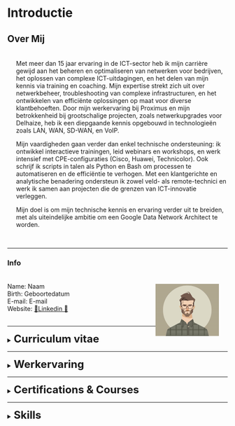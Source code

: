 # Introductie

## Over Mij

<p style="max-width: 99%; margin-left: 20px; margin-top: 35px;"> Met meer dan 15 jaar ervaring in de ICT-sector heb ik mijn carrière gewijd aan het beheren en optimaliseren van netwerken voor bedrijven, het oplossen van complexe ICT-uitdagingen, en het delen van mijn kennis via training en coaching. Mijn expertise strekt zich uit over netwerkbeheer, troubleshooting van complexe infrastructuren, en het ontwikkelen van efficiënte oplossingen op maat voor diverse klantbehoeften. Door mijn werkervaring bij Proximus en mijn betrokkenheid bij grootschalige projecten, zoals netwerkupgrades voor Delhaize, heb ik een diepgaande kennis opgebouwd in technologieën zoals LAN, WAN, SD-WAN, en VoIP.</p>
<p style="max-width: 99%; margin-left: 20px;">Mijn vaardigheden gaan verder dan enkel technische ondersteuning: ik ontwikkel interactieve trainingen, leid webinars en workshops, en werk intensief met CPE-configuraties (Cisco, Huawei, Technicolor). Ook schrijf ik scripts in talen als Python en Bash om processen te automatiseren en de efficiëntie te verhogen. Met een klantgerichte en analytische benadering ondersteun ik zowel veld- als remote-technici en werk ik samen aan projecten die de grenzen van ICT-innovatie verleggen.</p>
<p style="max-width: 99%; margin-left: 20px;">Mijn doel is om mijn technische kennis en ervaring verder uit te breiden, met als uiteindelijke ambitie om een Google Data Network Architect te worden.</p><br>

---

### Info

<p style="margin-left: 20px;margin-top: 35px;">
<img src="./images/profile.jpg" alt="Your Image Badge" width="30%" align="right" style="margin-left: 0px; margin-right: 20px; margin-top: 3px;" />

Name: Naam<br>
Birth: Geboortedatum<br>
E-mail: E-mail<br>
Website: <a href="https://webpage...."> 🐙Linkedin 🐙</a><br><br>
</p>

---

<details>
<summary>
<p style="font-size: 24px; display: inline;"><b>Curriculum vitae</b></p>
</summary>

### CV
<br>
<center>
  <object data="./assets/cv_bjorn_mijs.pdf" type="application/pdf" width="96.5%" style="height: 79vh;">
   <embed src="./assets/cv_student_pxl.pdf">
      <p>This browser does not support PDFs. Please download the PDF to view it: <a href="./assets/cv_student_pxl.pdf">Download PDF</a>.</p>
    </embed>
  </object>
</center>
</details>

---

<details>
<summary>
<p style="font-size: 24px; display: inline;"><b>Werkervaring</b></p>
</summary>

### Werkervaring

<p style="font-size: 20px; display: inline;"><br><u>Bedrijf</u></p> <img src="./images/work_logo.png" width="26" align="left" style="margin-left: 0px; margin-right: 10px; border-width:5" />

<p style="font-size: 15px;">Total duration: 15 yrs 1 mo</p>
<i><u><p style="font-size: 17px; margin-top: 30px;">Functie</p></u></i>

<p style="font-size: 14px;">Feb 2018 - Jun 2024 · 6 yrs 5 mos</p>

- Managing customer networks
- Resolve complex ICT-issues (LAN, WAN, VoIP)
- Develop and present training guides for employees
- Provide technical expertise
- Supporting field & remote technicians with complicated issues, traces & debugging (>300 users)
- Configuring CPE: Cisco, Huawei, OneAcces, Technicolor, PBX (F5000, Mitel, Alcatel), Cloud
- Maintaining Windows Server. DHCP, RDP (Gateway, IP-Virtualization), AD,..
- VMware, Hypervisor, vSphere
- Making scripts in Visual Basic, VBScript, Bash, Python
- Create interactive E-learnings, Flowsparks, Adobe Photoshop
- Manage and present Webinars and workshops

<i><u><p style="font-size: 17px; margin-top: 30px;">Functie</p></u></i>

<p style="font-size: 14px;">Sep 2017 - Feb 2018 · 6 mos</p>

- Teaching relevant skills, tactics and techniques.
- Monitoring, enhancing performance.
- Identifying strengths and weaknesses.
- Advising about IT/VoIP issues.
- Developing training programmes.
- Undertaking administrative tasks.
- Assisting with promotion/development.
- Teaching relevant skills, tactics and techniques. 
- Monitoring, enhancing performance. 
- Identifying strengths and weaknesses. 
- Advising about IT/VoIP issues. 
- Developing training programmes. 
- Undertaking administrative tasks. 
- Assisting with promotion/development. 

<i><u><p style="font-size: 17px; margin-top: 30px;">Functie</p></u></i>

<p style="font-size: 14px;">Jun 2011 - Sep 2017 · 6 yrs 4 mos</p>

- Installation of Explore, Fast Internet & VoIP products. (Cisco, Technicolor & OneAcces routers)
- Excellent knowledge about ADSL, SDSL, VDSL2 and EFM technology.
- Adding mobile access or backup solutions for our customers.
- Installation of hotspots and access points. (Cisco)
- Managing/installation of our products at big events. (ranging from 10 - 100 subscriber lines)
- Installing PABX (Forum 300/500/700), IPBX, PBX Cloud (Call Connect)
- Development of guidelines to install new products. <br><br>
</details>

---

<details>
<summary>
<p style="font-size: 24px; display: inline;"><b>Certifications & Courses</b></p>
</summary>

### Certifications & Courses

<br>

- Cisco ICND1 & ICND2  <p style="font-size: 14px; display: inline;">Associated with Proximus</p> <img src="./images/work_logo.png" width="28" align="left" style="margin-right: 15px; border-width:5" /><br><br>

- ECMS1 (Engineering Cisco Meraki Solutions 1)  <p style="font-size: 14px; display: inline;">Associated with Proximus</p> <img src="./images/work_logo.png" width="28" align="left" style="margin-right: 15px; border-width:5" /> <br><br>

- Cisco ICND1 & ICND2  <p style="font-size: 14px; display: inline;">Associated with Proximus</p> <img src="./images/work_logo.png" width="28" align="left" style="margin-right: 15px; border-width:5" /><br><br>

- Web Fundamentals  <p style="font-size: 14px; display: inline;">Associated with TryHackMe</p> <img src="./images/tryhackme_logo.jpg" width="28" align="left" style="margin-right: 15px; border-width:5" /> <br><br>

- Pre Security  <p style="font-size: 14px; display: inline;">Associated with TryHackMe</p> <img src="./images/tryhackme_logo.jpg" width="28" align="left" style="margin-right: 15px; border-width:5" /> <br><br>

- Introduction to Cyber Security  <p style="font-size: 14px; display: inline;">Associated with TryHackMe</p> <img src="./images/tryhackme_logo.jpg" width="28" align="left" style="margin-right: 15px; border-width:5" /><br><br>

- Complete Beginner  <p style="font-size: 14px; display: inline;">Associated with TryHackMe</p> <img src="./images/tryhackme_logo.jpg" width="28" align="left" style="margin-right: 15px; border-width:5" /><br>

<br>
</details>

---


<details>
<summary>
<p style="font-size: 24px; display: inline;"><b>Skills</b></p>
</summary>

### Skills

#### Hard Skills

- <p style="max-width: 91%; margin-top: 29px;"><b>Netwerkbeheer:</b> Expertise in het beheren van klantnetwerken, waaronder LAN, WAN, SD-WAN en VoIP-technologieën.<br>
- <b>Troubleshooting en probleemoplossing:</b> Vermogen om complexe ICT-problemen op te lossen, inclusief systeemoptimalisatie en debugging voor zowel field- als remote-technici.<br><br>
- <b>CPE Configuratie:</b> Ervaring in het configureren en oplossen van problemen met CPE-apparaten. (Cisco, Huawei, OneAccess, Technicolor, PBX-systemen zoals F5000, Mitel, Alcatel) <br><br>
- <b>Serverbeheer:</b> Vaardig in het onderhouden van Windows Server-omgevingen (DHCP, RDP, IP-Virtualisatie, AD).<br><br>
- <b>Cloud Netwerken (GCP, AWS, etc.):</b> Ervaring met cloud-netwerkinfrastructuren.<br><br>
- <b>Virtualisatie:</b> Ervaring met VMware, Hypervisor, vSphere en KVM voor het creëren en beheren van virtuele omgevingen.<br><br>
- <b>Trainingontwikkeling:</b> Ervaring in het ontwikkelen en presenteren van trainingsprogramma's, webinars en workshops voor medewerkers en klanten.<br><br>
- <b>E-learning Creatie:</b> Expertise in het maken van interactieve e-learnings, met gebruik van tools zoals Flowsparks en Adobe Photoshop.<br><br>
- <b>Scripting & Automatisering:</b> Kennis van het schrijven van scripts in Visual Basic, VBScript, Bash en Python voor systeemautomatisering en probleemoplossing.<br><br></p>

#### Soft Skills

- <p style="max-width: 91%; margin-top: 29px;"><b>Communicatie:</b></i> Vermogen om complexe technische concepten duidelijk uit te leggen aan zowel technische als niet-technische teams.<br>
- <b>Samenwerking:</b></i> Sterke samenwerkingsvaardigheden om effectief met cross-functionele teams te werken.<br><br>
- <b>Probleemoplossend vermogen:</b></i> Creatief en analytisch denken om innovatieve netwerkoplossingen te bedenken.<br><br>
- <b>Leiderschap:</b></i> Vermogen om projectteams te leiden en netwerkstrategieën te implementeren.<br><br>
- <b>Aanpassingsvermogen:</b></i> Flexibel om snel te reageren op veranderingen en nieuwe technologieën.<br><br>
- <b>Innovatiegerichtheid:</b></i> Continu streven naar verbeteringen en nieuwe technologieën omarmen.</p>

</details>
